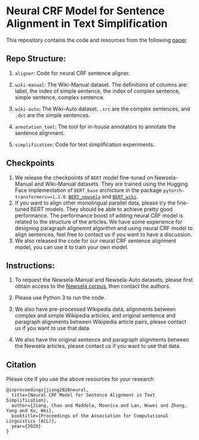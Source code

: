 # Neural CRF Model for Sentence Alignment in Text Simplification

This repository contains the code and resources from the following [paper](https://arxiv.org/abs/2005.02324)


## Repo Structure: 
1. ```aligner```: Code for neural CRF sentence aligner.

1. ```wiki-manual```: The Wiki-Manual dataset. The definitions of columns are: label, the index of simple sentence, the index of complex sentence, simple sentence, complex sentence.

1. ```wiki-auto```: The Wiki-Auto dataset. ```.src``` are the complex sentences, and ```.dst``` are the simple sentences.
1. ```annotation_tool```: The tool for in-house annotators to annotate the sentence alignment.
1. ```simplification```: Code for text simplification experiments.

## Checkpoints
1. We release the checkpoints of ```BERT``` model fine-tuned on Newsela-Manual and Wiki-Manual datasets. They are trained using the Hugging Face
 implementation of ```BERT_base``` archicture in the package ```pytorch-transformers==1.1.0```. [```BERT_newsela```](https://drive.google.com/file/d/1xL9KS8A-_g4dcOapW5Z3I-3g8GBqUQkP/view?usp=sharing) and [```BERT_wiki```](https://drive.google.com/file/d/1I43F4OMkCvTUMtTd9Ft3P0hGiQLcFjlT/view?usp=sharing).
1. If you want to align other monolingual parallel data, please try the fine-tuned BERT models. They should be able to achieve pretty good performance. The performance boost of adding neural CRF model is related to the structure of the articles. We have some experience for designing paragraph alignemnt algorithm and using neural CRF model to align sentences, feel free to contact us if you want to have a discussion.
1. We also released the code for our neural CRF sentence alignment model, you can use it to train your own model.


## Instructions: 
1. To request the Newsela-Manual and Newsela-Auto datasets, please first obtain access to the [Newsela
corpus](https://newsela.com/data/), then contact the authors.

1. Please use Python 3 to run the code.

1. We also have pre-processed Wikipedia data, alignments between complex and simple Wikipedia articles, and original sentence and paragraph alignments between Wikipedia article pairs, please contact us if you want to use that data.

1. We also have the original sentence and paragraph alignments between the Newsela articles, please contact us if you want to use that data.

## Citation
Please cite if you use the above resources for your research
```
@inproceedings{jiang2020neural,
  title={Neural CRF Model for Sentence Alignment in Text Simplification},
  author={Jiang, Chao and Maddela, Mounica and Lan, Wuwei and Zhong, Yang and Xu, Wei},
  booktitle={Proceedings of the Association for Computational Linguistics (ACL)},
  year={2020}
}
```

